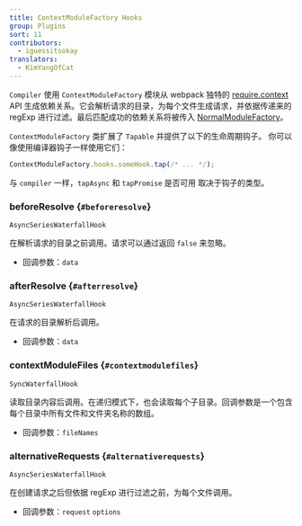 ```yaml
---
title: ContextModuleFactory Hooks
group: Plugins
sort: 11
contributors:
  - iguessitsokay
translators:
  - KimYangOfCat
---
```


`Compiler` 使用 `ContextModuleFactory` 模块从 webpack 独特的 [require.context](/api/module-methods/#requirecontext) API 生成依赖关系。它会解析请求的目录，为每个文件生成请求，并依据传递来的 regExp 进行过滤。最后匹配成功的依赖关系将被传入 [NormalModuleFactory](/api/normalmodulefactory-hooks)。

`ContextModuleFactory` 类扩展了 `Tapable` 并提供了以下的生命周期钩子。
你可以像使用编译器钩子一样使用它们：

```js
ContextModuleFactory.hooks.someHook.tap(/* ... */);
```

与 `compiler` 一样，`tapAsync` 和 `tapPromise` 是否可用
取决于钩子的类型。

### beforeResolve {`#beforeresolve`}

`AsyncSeriesWaterfallHook`

在解析请求的目录之前调用。请求可以通过返回 `false` 来忽略。

- 回调参数：`data`

### afterResolve {`#afterresolve`}

`AsyncSeriesWaterfallHook`

在请求的目录解析后调用。

- 回调参数：`data`

### contextModuleFiles {`#contextmodulefiles`}

`SyncWaterfallHook`

读取目录内容后调用。在递归模式下，也会读取每个子目录。回调参数是一个包含每个目录中所有文件和文件夹名称的数组。

- 回调参数：`fileNames`

### alternativeRequests {`#alternativerequests`}

`AsyncSeriesWaterfallHook`

在创建请求之后但依据 regExp 进行过滤之前，为每个文件调用。

- 回调参数：`request` `options`
